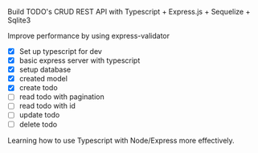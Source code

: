 Build TODO's CRUD REST API with Typescript + Express.js + Sequelize + Sqlite3

Improve performance by using express-validator

- [x] Set up typescript for dev
- [x] basic express server with typescript
- [x] setup database
- [x] created model
- [x] create todo 
- [ ] read todo with pagination 
- [ ] read todo with id 
- [ ] update todo 
- [ ] delete todo 

Learning how to use Typescript with Node/Express more effectively. 